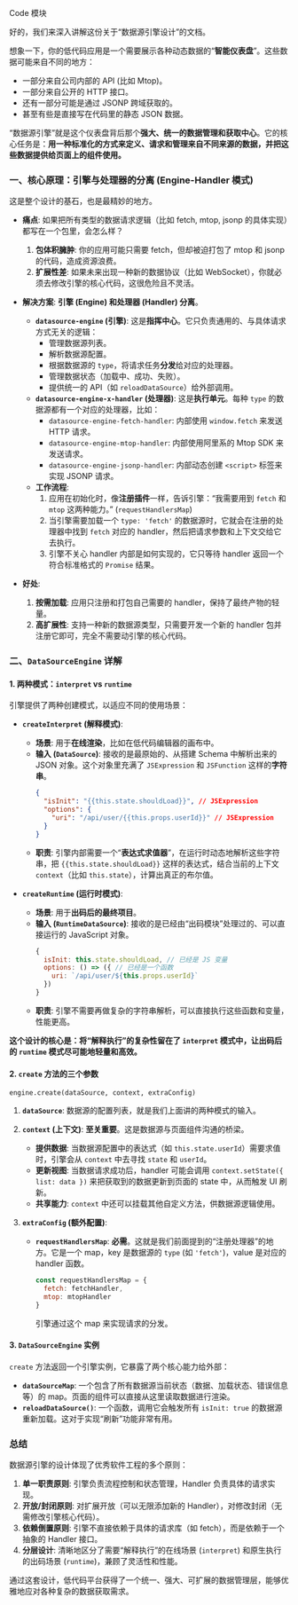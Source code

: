 Code 模块

好的，我们来深入讲解这份关于“数据源引擎设计”的文档。

想象一下，你的低代码应用是一个需要展示各种动态数据的“**智能仪表盘**”。这些数据可能来自不同的地方：

- 一部分来自公司内部的 API (比如 Mtop)。
- 一部分来自公开的 HTTP 接口。
- 还有一部分可能是通过 JSONP 跨域获取的。
- 甚至有些是直接写在代码里的静态 JSON 数据。

“数据源引擎”就是这个仪表盘背后那个**强大、统一的数据管理和获取中心**。它的核心任务是：**用一种标准化的方式来定义、请求和管理来自不同来源的数据，并把这些数据提供给页面上的组件使用。**

### 一、核心原理：引擎与处理器的分离 (Engine-Handler 模式)

这是整个设计的基石，也是最精妙的地方。

- **痛点**: 如果把所有类型的数据请求逻辑（比如 fetch, mtop, jsonp 的具体实现）都写在一个包里，会怎么样？

  1.  **包体积臃肿**: 你的应用可能只需要 fetch，但却被迫打包了 mtop 和 jsonp 的代码，造成资源浪费。
  2.  **扩展性差**: 如果未来出现一种新的数据协议（比如 WebSocket），你就必须去修改引擎的核心代码，这很危险且不灵活。

- **解决方案**: **引擎 (Engine) 和处理器 (Handler) 分离**。

  - **`datasource-engine` (引擎)**: 这是**指挥中心**。它只负责通用的、与具体请求方式无关的逻辑：
    - 管理数据源列表。
    - 解析数据源配置。
    - 根据数据源的 `type`，将请求任务**分发**给对应的处理器。
    - 管理数据状态（加载中、成功、失败）。
    - 提供统一的 API（如 `reloadDataSource`）给外部调用。
  - **`datasource-engine-x-handler` (处理器)**: 这是**执行单元**。每种 `type` 的数据源都有一个对应的处理器，比如：
    - `datasource-engine-fetch-handler`: 内部使用 `window.fetch` 来发送 HTTP 请求。
    - `datasource-engine-mtop-handler`: 内部使用阿里系的 Mtop SDK 来发送请求。
    - `datasource-engine-jsonp-handler`: 内部动态创建 `<script>` 标签来实现 JSONP 请求。
  - **工作流程**:
    1.  应用在初始化时，像**注册插件**一样，告诉引擎：“我需要用到 `fetch` 和 `mtop` 这两种能力。” (`requestHandlersMap`)
    2.  当引擎需要加载一个 `type: 'fetch'` 的数据源时，它就会在注册的处理器中找到 `fetch` 对应的 handler，然后把请求参数和上下文交给它去执行。
    3.  引擎不关心 handler 内部是如何实现的，它只等待 handler 返回一个符合标准格式的 `Promise` 结果。

- **好处**:
  1.  **按需加载**: 应用只注册和打包自己需要的 handler，保持了最终产物的轻量。
  2.  **高扩展性**: 支持一种新的数据源类型，只需要开发一个新的 handler 包并注册它即可，完全不需要动引擎的核心代码。

### 二、`DataSourceEngine` 详解

#### 1. 两种模式：`interpret` vs `runtime`

引擎提供了两种创建模式，以适应不同的使用场景：

- **`createInterpret` (解释模式)**:

  - **场景**: 用于**在线渲染**，比如在低代码编辑器的画布中。
  - **输入 (`DataSource`)**: 接收的是最原始的、从搭建 Schema 中解析出来的 JSON 对象。这个对象里充满了 `JSExpression` 和 `JSFunction` 这样的**字符串**。
    ```json
    {
      "isInit": "{{this.state.shouldLoad}}", // JSExpression
      "options": {
        "uri": "/api/user/{{this.props.userId}}" // JSExpression
      }
    }
    ```
  - **职责**: 引擎内部需要一个“**表达式求值器**”，在运行时动态地解析这些字符串，把 `{{this.state.shouldLoad}}` 这样的表达式，结合当前的上下文 `context`（比如 `this.state`），计算出真正的布尔值。

- **`createRuntime` (运行时模式)**:
  - **场景**: 用于**出码后的最终项目**。
  - **输入 (`RuntimeDataSource`)**: 接收的是已经由“出码模块”处理过的、可以直接运行的 JavaScript 对象。
    ```javascript
    {
      isInit: this.state.shouldLoad, // 已经是 JS 变量
      options: () => ({ // 已经是一个函数
        uri: `/api/user/${this.props.userId}`
      })
    }
    ```
  - **职责**: 引擎不需要再做复杂的字符串解析，可以直接执行这些函数和变量，性能更高。

**这个设计的核心是：将“解释执行”的复杂性留在了 `interpret` 模式中，让出码后的 `runtime` 模式尽可能地轻量和高效。**

#### 2. `create` 方法的三个参数

`engine.create(dataSource, context, extraConfig)`

1.  **`dataSource`**: 数据源的配置列表，就是我们上面讲的两种模式的输入。

2.  **`context` (上下文)**: **至关重要**。这是数据源与页面组件沟通的桥梁。

    - **提供数据**: 当数据源配置中的表达式（如 `this.state.userId`）需要求值时，引擎会从 `context` 中去寻找 `state` 和 `userId`。
    - **更新视图**: 当数据请求成功后，handler 可能会调用 `context.setState({ list: data })` 来把获取到的数据更新到页面的 state 中，从而触发 UI 刷新。
    - **共享能力**: `context` 中还可以挂载其他自定义方法，供数据源逻辑使用。

3.  **`extraConfig` (额外配置)**:
    - **`requestHandlersMap`**: **必需**。这就是我们前面提到的“注册处理器”的地方。它是一个 map，key 是数据源的 `type` (如 `'fetch'`)，value 是对应的 handler 函数。
      ```javascript
      const requestHandlersMap = {
        fetch: fetchHandler,
        mtop: mtopHandler
      }
      ```
      引擎通过这个 map 来实现请求的分发。

#### 3. `DataSourceEngine` 实例

`create` 方法返回一个引擎实例，它暴露了两个核心能力给外部：

- **`dataSourceMap`**: 一个包含了所有数据源当前状态（数据、加载状态、错误信息等）的 map。页面的组件可以直接从这里读取数据进行渲染。
- **`reloadDataSource()`**: 一个函数，调用它会触发所有 `isInit: true` 的数据源重新加载。这对于实现“刷新”功能非常有用。

### 总结

数据源引擎的设计体现了优秀软件工程的多个原则：

1.  **单一职责原则**: 引擎负责流程控制和状态管理，Handler 负责具体的请求实现。
2.  **开放/封闭原则**: 对扩展开放（可以无限添加新的 Handler），对修改封闭（无需修改引擎核心代码）。
3.  **依赖倒置原则**: 引擎不直接依赖于具体的请求库（如 fetch），而是依赖于一个抽象的 Handler 接口。
4.  **分层设计**: 清晰地区分了需要“解释执行”的在线场景 (`interpret`) 和原生执行的出码场景 (`runtime`)，兼顾了灵活性和性能。

通过这套设计，低代码平台获得了一个统一、强大、可扩展的数据管理层，能够优雅地应对各种复杂的数据获取需求。
